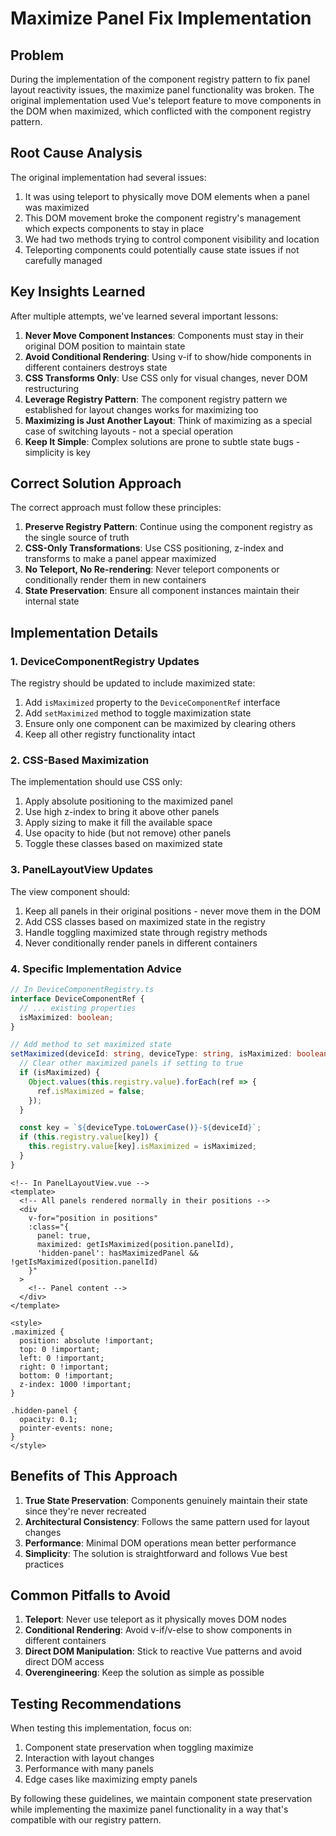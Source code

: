 # Maximize Panel Fix Implementation

## Problem

During the implementation of the component registry pattern to fix panel layout reactivity issues, the maximize panel functionality was broken. The original implementation used Vue's teleport feature to move components in the DOM when maximized, which conflicted with the component registry pattern.

## Root Cause Analysis

The original implementation had several issues:

1. It was using teleport to physically move DOM elements when a panel was maximized
2. This DOM movement broke the component registry's management which expects components to stay in place
3. We had two methods trying to control component visibility and location
4. Teleporting components could potentially cause state issues if not carefully managed

## Key Insights Learned

After multiple attempts, we've learned several important lessons:

1. **Never Move Component Instances**: Components must stay in their original DOM position to maintain state
2. **Avoid Conditional Rendering**: Using v-if to show/hide components in different containers destroys state
3. **CSS Transforms Only**: Use CSS only for visual changes, never DOM restructuring
4. **Leverage Registry Pattern**: The component registry pattern we established for layout changes works for maximizing too
5. **Maximizing is Just Another Layout**: Think of maximizing as a special case of switching layouts - not a special operation
6. **Keep It Simple**: Complex solutions are prone to subtle state bugs - simplicity is key

## Correct Solution Approach

The correct approach must follow these principles:

1. **Preserve Registry Pattern**: Continue using the component registry as the single source of truth
2. **CSS-Only Transformations**: Use CSS positioning, z-index and transforms to make a panel appear maximized
3. **No Teleport, No Re-rendering**: Never teleport components or conditionally render them in new containers
4. **State Preservation**: Ensure all component instances maintain their internal state

## Implementation Details

### 1. DeviceComponentRegistry Updates

The registry should be updated to include maximized state:

1. Add `isMaximized` property to the `DeviceComponentRef` interface
2. Add `setMaximized` method to toggle maximization state
3. Ensure only one component can be maximized by clearing others
4. Keep all other registry functionality intact

### 2. CSS-Based Maximization

The implementation should use CSS only:

1. Apply absolute positioning to the maximized panel
2. Use high z-index to bring it above other panels
3. Apply sizing to make it fill the available space
4. Use opacity to hide (but not remove) other panels
5. Toggle these classes based on maximized state

### 3. PanelLayoutView Updates

The view component should:

1. Keep all panels in their original positions - never move them in the DOM
2. Add CSS classes based on maximized state in the registry
3. Handle toggling maximized state through registry methods
4. Never conditionally render panels in different containers

### 4. Specific Implementation Advice

```typescript
// In DeviceComponentRegistry.ts
interface DeviceComponentRef {
  // ... existing properties
  isMaximized: boolean;
}

// Add method to set maximized state
setMaximized(deviceId: string, deviceType: string, isMaximized: boolean): void {
  // Clear other maximized panels if setting to true
  if (isMaximized) {
    Object.values(this.registry.value).forEach(ref => {
      ref.isMaximized = false;
    });
  }

  const key = `${deviceType.toLowerCase()}-${deviceId}`;
  if (this.registry.value[key]) {
    this.registry.value[key].isMaximized = isMaximized;
  }
}
```

```vue
<!-- In PanelLayoutView.vue -->
<template>
  <!-- All panels rendered normally in their positions -->
  <div
    v-for="position in positions"
    :class="{
      panel: true,
      maximized: getIsMaximized(position.panelId),
      'hidden-panel': hasMaximizedPanel && !getIsMaximized(position.panelId)
    }"
  >
    <!-- Panel content -->
  </div>
</template>

<style>
.maximized {
  position: absolute !important;
  top: 0 !important;
  left: 0 !important;
  right: 0 !important;
  bottom: 0 !important;
  z-index: 1000 !important;
}

.hidden-panel {
  opacity: 0.1;
  pointer-events: none;
}
</style>
```

## Benefits of This Approach

1. **True State Preservation**: Components genuinely maintain their state since they're never recreated
2. **Architectural Consistency**: Follows the same pattern used for layout changes
3. **Performance**: Minimal DOM operations mean better performance
4. **Simplicity**: The solution is straightforward and follows Vue best practices

## Common Pitfalls to Avoid

1. **Teleport**: Never use teleport as it physically moves DOM nodes
2. **Conditional Rendering**: Avoid v-if/v-else to show components in different containers
3. **Direct DOM Manipulation**: Stick to reactive Vue patterns and avoid direct DOM access
4. **Overengineering**: Keep the solution as simple as possible

## Testing Recommendations

When testing this implementation, focus on:

1. Component state preservation when toggling maximize
2. Interaction with layout changes
3. Performance with many panels
4. Edge cases like maximizing empty panels

By following these guidelines, we maintain component state preservation while implementing the maximize panel functionality in a way that's compatible with our registry pattern.
